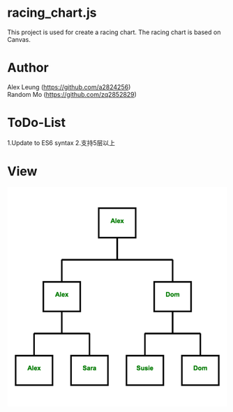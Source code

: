 # racing_chart.js
This project is used for create a racing chart. The racing chart is based on Canvas.

# Author
Alex Leung (https://github.com/a2824256) <br/>
Random Mo (https://github.com/zq2852829)

# ToDo-List
1.Update to ES6 syntax
2.支持5层以上

# View
![image](https://github.com/a2824256/match_map_js/blob/master/view.png)
